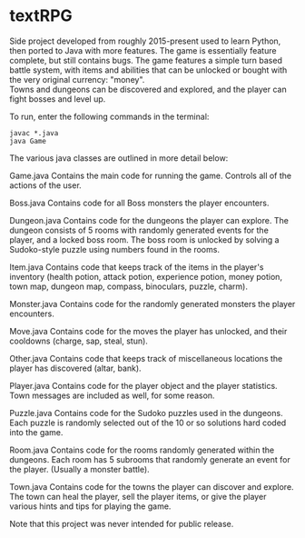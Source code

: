 # textRPG

Side project developed from roughly 2015-present used to learn Python, then ported to Java with more features. 
The game is essentially feature complete, but still contains bugs. The game features a simple turn based battle system, 
with items and abilities that can be unlocked or bought with the very original currency: "money".  
Towns and dungeons can be discovered and explored, and the player can fight bosses and level up. 

To run, enter the following commands in the terminal:

    javac *.java
    java Game

The various java classes are outlined in more detail below:

Game.java
Contains the main code for running the game. Controls all of the actions of the user.

Boss.java
Contains code for all Boss monsters the player encounters.

Dungeon.java
Contains code for the dungeons the player can explore. The dungeon consists of 5 rooms with randomly generated
events for the player, and a locked boss room. The boss room is unlocked by solving a Sudoko-style puzzle
using numbers found in the rooms.

Item.java
Contains code that keeps track of the items in the player's inventory (health potion, attack potion, experience potion,
money potion, town map, dungeon map, compass, binoculars, puzzle, charm).

Monster.java
Contains code for the randomly generated monsters the player encounters. 

Move.java
Contains code for the moves the player has unlocked, and their cooldowns (charge, sap, steal, stun).

Other.java
Contains code that keeps track of miscellaneous locations the player has discovered (altar, bank).

Player.java
Contains code for the player object and the player statistics. Town messages are included as well, for some reason. 

Puzzle.java
Contains code for the Sudoko puzzles used in the dungeons. Each puzzle is randomly selected out of the 10 or so solutions
hard coded into the game.

Room.java
Contains code for the rooms randomly generated within the dungeons. Each room has 5 subrooms that randomly generate an
event for the player. (Usually a monster battle).

Town.java
Contains code for the towns the player can discover and explore. The town can heal the player, sell the player items, or
give the player various hints and tips for playing the game.

Note that this project was never intended for public release.
